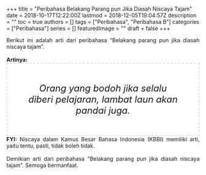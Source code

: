 +++
title = "Peribahasa Belakang Parang pun Jika Diasah Niscaya Tajam"
date = 2018-10-17T12:22:00Z
lastmod = 2018-12-05T19:04:57Z
description = ""
toc = true
authors = []
tags = ["Peribahasa", "Peribahasa B"]
categories = ["Peribahasa"]
series = []
featuredImage = ""
draft = false
+++

<div dir="ltr" style="text-align: left;" trbidi="on"><div style="text-align: justify;">Berikut ini adalah arti dari peribahasa “Belakang parang pun jika diasah niscaya tajam”.</div><br /><div style="text-align: justify;"><b>Artinya:</b></div><div style="border: 2px dashed #ddd; font-size: 24px; height: auto; margin: 0 auto; padding: 50px; text-align: center; width: auto;"><i>Orang yang bodoh jika selalu diberi pelajaran, lambat laun akan pandai juga.</i></div><div style="text-align: justify;"><b>FYI:</b> Niscaya dalam Kamus Besar Bahasa Indonesia (KBBI) memiliki arti, yaitu tentu, pasti, tidak boleh tidak.<br /><br /></div><div style="text-align: justify;">Demikian arti dari peribahasa "Belakang parang pun jika diasah niscaya tajam". Semoga bermanfaat.</div></div>
